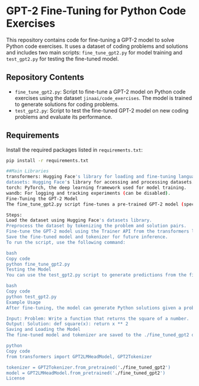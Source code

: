 # GPT-2 Fine-Tuning for Python Code Exercises

This repository contains code for fine-tuning a GPT-2 model to solve Python code exercises. It uses a dataset of coding problems and solutions and includes two main scripts: `fine_tune_gpt2.py` for model training and `test_gpt2.py` for testing the fine-tuned model.

## Repository Contents

- `fine_tune_gpt2.py`: Script to fine-tune a GPT-2 model on Python code exercises using the dataset `jinaai/code_exercises`. The model is trained to generate solutions for coding problems.
- `test_gpt2.py`: Script to test the fine-tuned GPT-2 model on new coding problems and evaluate its performance.

## Requirements

Install the required packages listed in `requirements.txt`:

```bash
pip install -r requirements.txt

##Main Libraries
transformers: Hugging Face's library for loading and fine-tuning language models.
datasets: Hugging Face's library for accessing and processing datasets.
torch: PyTorch, the deep learning framework used for model training.
wandb: For logging and tracking experiments (can be disabled).
Fine-Tuning the GPT-2 Model
The fine_tune_gpt2.py script fine-tunes a pre-trained GPT-2 model (specifically distilgpt2) on a dataset of Python coding problems and solutions. The model is trained for 10 epochs with gradient accumulation and weight decay.

Steps:
Load the dataset using Hugging Face's datasets library.
Preprocess the dataset by tokenizing the problem and solution pairs.
Fine-tune the GPT-2 model using the Trainer API from the transformers library.
Save the fine-tuned model and tokenizer for future inference.
To run the script, use the following command:

bash
Copy code
python fine_tune_gpt2.py
Testing the Model
You can use the test_gpt2.py script to generate predictions from the fine-tuned model for new coding problems.

bash
Copy code
python test_gpt2.py
Example Usage
After fine-tuning, the model can generate Python solutions given a problem description. Below is a sample input and output:

Input: Problem: Write a function that returns the square of a number.
Output: Solution: def square(x): return x ** 2
Saving and Loading the Model
The fine-tuned model and tokenizer are saved to the ./fine_tuned_gpt2 directory. You can load them using the following code:

python
Copy code
from transformers import GPT2LMHeadModel, GPT2Tokenizer

tokenizer = GPT2Tokenizer.from_pretrained('./fine_tuned_gpt2')
model = GPT2LMHeadModel.from_pretrained('./fine_tuned_gpt2')
License

